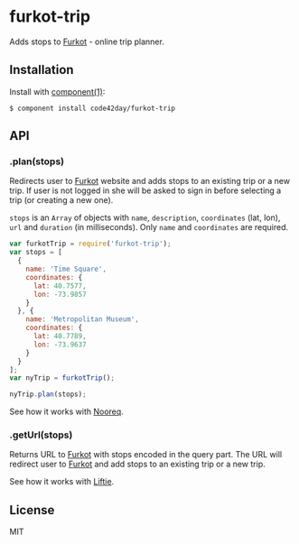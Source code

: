 
# furkot-trip

  Adds stops to [Furkot] - online trip planner.

## Installation

  Install with [component(1)](http://component.io):

    $ component install code42day/furkot-trip

## API

### .plan(stops)

Redirects user to [Furkot] website and adds stops to an existing trip or a new trip. If user is not
logged in she will be asked to sign in before selecting a trip (or creating a new one).

`stops` is an `Array` of objects with `name`, `description`, `coordinates` (lat, lon), `url` and
`duration` (in milliseconds). Only `name` and `coordinates` are required.

```javascript
var furkotTrip = require('furkot-trip');
var stops = [
  {
    name: 'Time Square',
    coordinates: {
      lat: 40.7577,
      lon: -73.9857
    }
  }, {
    name: 'Metropolitan Museum',
    coordinates: {
      lat: 40.7789,
      lon: -73.9637
    }
  }
];
var nyTrip = furkotTrip();

nyTrip.plan(stops);
```

See how it works with [Nooreq].

### .getUrl(stops)

Returns URL to [Furkot] with stops encoded in the query part. The URL will redirect user to [Furkot] and add stops to an existing trip or a new trip.

See how it works with [Liftie].

## License

  MIT

[Furkot]: https://trips.furkot.com
[Nooreq]: http://nooreq.com
[Liftie]: http://liftie.info
